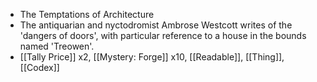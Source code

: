 - The Temptations of Architecture
- The antiquarian and nyctodromist Ambrose Westcott writes of the 'dangers of doors', with particular reference to a house in the bounds named 'Treowen'.
- [[Tally Price]] x2, [[Mystery: Forge]] x10, [[Readable]], [[Thing]], [[Codex]]